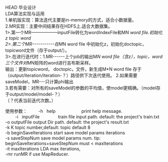 HEAD  毕业设计<br>
LDA算法实现与运用<br>
1.单机版实现：算法迭代主要是in-memory的方式，适合小数据量。<br>
2.MR实现：主要中间结果存在HDFS上.适合大数据集。<br>
          1>.第一个MR——————inputFile转化为wordIndexFile和M*N word file.初始化z topic word<br>
          2>.第二个MR-----------在M*N word file 中初始化z，初始化doctopic，topicword文件（存于output/）。<br>
          3>.在进行迭代时：1.MR------上个job的输出M*N word file（含z），topic，word 三个文件对M*N矩阵的word进行吉布斯采样。<br>
                                      输出：更新topicword， doctopic，文件，新生成M*N word file 存于（output/iteration/iteration-？）路径供下次迭代使用。
                           2.如果需要saveModel，MR---只计算phi输出<br>
                           3.若有需要：对所有的saveModel的参数的平均值，使model更精确。（model存于output/model/model-？）<br>
          （？代表当前迭代次数。）<br>
          
使用参数：
         -h    help                     print help message.<br>
         -i    inputFile                train file input path.  default: the project's train.txt<br>
         -o    outputFile               output Dir path. default: the project's result.txt<br>
         -k    K                        topic number,default: topic default 8<br>
         -b    beginSaveIterations      start save model params iterations<br>
         -s    saveStepNum              save model params num. tip: beginSaveIterations+saveStepNum must < maxIterations<br>
         -it   maxIterations            LDA max iterations, <br>
         -mr   runMR                    if use MapReducer.<br>

